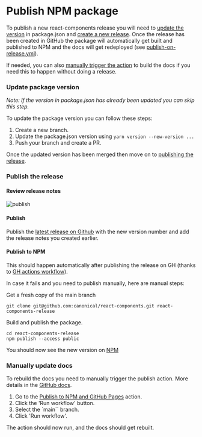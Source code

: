 # Publish NPM package

To publish a new react-components release you will need to [update the version](#update-package-version) in package.json and [create a new
release](#publish-the-release). Once the release has been created in GitHub the
package will automatically get built and published to NPM and the docs will get
redeployed (see [publish-on-release.yml](./.github/workflows/publish-on-release.yml)).

If needed, you can also [manually trigger the action](#manually-update-docs) to build the docs if you need this to happen without doing a release.

### Update package version

_Note: If the version in package.json has already been updated you can skip this step._

To update the package version you can follow these steps:

1. Create a new branch.
2. Update the package.json version using `yarn version
--new-version ...`
3. Push your branch and create a PR.

Once the updated version has been merged then move on to [publishing the release](#publish-the-release).

### Publish the release

#### Review release notes

![publish](https://user-images.githubusercontent.com/11927929/221628635-aba4ac9d-a417-47c4-a9f3-256ecac2bd8b.png)

#### Publish

Publish the [latest release on Github](https://github.com/canonical/react-components/releases) with the new version number and add the release notes you created earlier.

#### Publish to NPM

This should happen automatically after publishing the release on GH (thanks to [GH actions workflow](https://github.com/canonical/react-components/blob/main/.github/workflows/publish-on-release.yml)).

In case it fails and you need to publish manually, here are manual steps:

Get a fresh copy of the main branch

```shell
git clone git@github.com:canonical/react-components.git react-components-release
```

Build and publish the package.

```shell
cd react-components-release
npm publish --access public
```

You should now see the new version on [NPM](https://www.npmjs.com/package/@canonical/react-components)

### Manually update docs

To rebuild the docs you need to manually trigger the publish action. More
details in the [GitHub docs](https://docs.github.com/en/actions/using-workflows/manually-running-a-workflow).

1. Go to the [Publish to NPM and GitHub
   Pages](https://github.com/canonical/react-components/actions/workflows/publish-on-release.yml) action.
2. Click the 'Run workflow' button.
3. Select the `main`` branch.
4. Click 'Run workflow'.

The action should now run, and the docs should get rebuilt.
